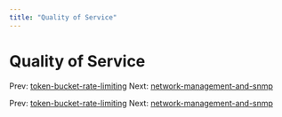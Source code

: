 ```yaml
---
title: "Quality of Service"
---
```


# Quality of Service

Prev: [token-bucket-rate-limiting](token-bucket-rate-limiting.md)
Next: [network-management-and-snmp](network-management-and-snmp.md)

Prev: [token-bucket-rate-limiting](token-bucket-rate-limiting.md)
Next: [network-management-and-snmp](network-management-and-snmp.md)
